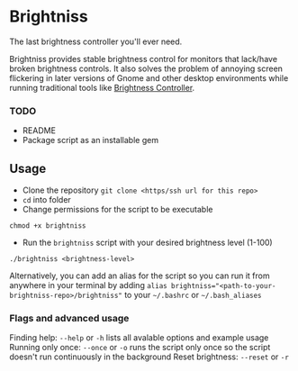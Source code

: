 # Brightniss
The last brightness controller you'll ever need.

Brightniss provides stable brightness control for monitors that lack/have broken brightness controls. It also solves the problem of annoying screen flickering in later versions of Gnome and other desktop environments while running traditional tools like [Brightness Controller](https://github.com/lordamit/Brightness).

### TODO
- README
- Package script as an installable gem

## Usage
- Clone the repository `git clone <https/ssh url for this repo>`
- `cd` into folder
- Change permissions for the script to be executable
```
chmod +x brightniss
```
- Run the `brightniss` script with your desired brightness level (1-100)
```
./brightniss <brightness-level>
```

Alternatively, you can add an alias for the script so you can run it from anywhere in your terminal by adding
`alias brightniss="<path-to-your-brightniss-repo>/brightniss"` to your `~/.bashrc` or `~/.bash_aliases`

### Flags and advanced usage

Finding help: `--help` or `-h` lists all avalable options and example usage
Running only once: `--once` or `-o` runs the script only once so the script doesn't run continuously in the background
Reset brightness: `--reset` or `-r`
